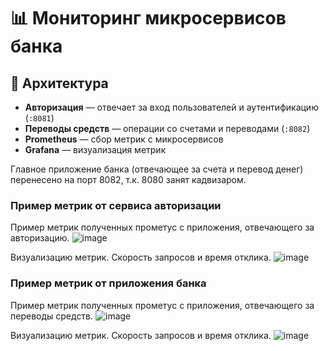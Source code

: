 # 📊 Мониторинг микросервисов банка

## 🏦 Архитектура

- **Авторизация** — отвечает за вход пользователей и аутентификацию (`:8081`)
- **Переводы средств** — операции со счетами и переводами (`:8082`)
- **Prometheus** — сбор метрик с микросервисов
- **Grafana** — визуализация метрик

Главное приложение банка (отвечающее за счета и перевод денег) перенесено на порт 8082, т.к. 8080 занят кадвизаром.

### Пример метрик от сервиса авторизации
Пример метрик полученных прометус с приложения, отвечающего за авторизацию.
![image](https://github.com/user-attachments/assets/5accdb1b-79b2-4505-ab9a-c7e8eca369fd)

Визуализацию метрик. Скорость запросов и время отклика.
![image](https://github.com/user-attachments/assets/fa1bd261-845a-4f3e-815c-6e1fe23ca132)

### Пример метрик от приложения банка
Пример метрик полученных прометус с приложения, отвечающего за переводы средств.
![image](https://github.com/user-attachments/assets/bccadd07-8c60-47c9-8189-da89d44812f8)

Визуализацию метрик. Скорость запросов и время отклика.
![image](https://github.com/user-attachments/assets/25bf8ee7-6a47-418c-b987-5194517128f6)
